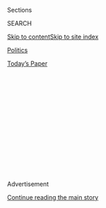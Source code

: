 <div id="app">

<div>

<div>

<div>

<div class="NYTAppHideMasthead css-1q2w90k e1suatyy0">

<div class="section css-ui9rw0 e1suatyy2">

<div class="css-eph4ug er09x8g0">

<div class="css-6n7j50">

</div>

<span class="css-1dv1kvn">Sections</span>

<div class="css-10488qs">

<span class="css-1dv1kvn">SEARCH</span>

</div>

[Skip to content](#site-content)[Skip to site
index](#site-index)

</div>

<div id="masthead-section-label" class="css-1wr3we4 eaxe0e00">

[Politics](https://www.nytimes.com/section/politics)

</div>

<div class="css-10698na e1huz5gh0">

</div>

</div>

<div id="masthead-bar-one" class="section hasLinks css-15hmgas e1csuq9d3">

<div class="css-uqyvli e1csuq9d0">

</div>

<div class="css-1uqjmks e1csuq9d1">

</div>

<div class="css-9e9ivx">

[](https://myaccount.nytimes.com/auth/login?response_type=cookie&client_id=vi)

</div>

<div class="css-1bvtpon e1csuq9d2">

[Today’s
Paper](https://www.nytimes.com/section/todayspaper)

</div>

</div>

</div>

</div>

<div data-aria-hidden="false">

<div id="site-content" data-role="main">

<div>

<div class="css-1aor85t" style="opacity:0.000000001;z-index:-1;visibility:hidden">

<div class="css-1hqnpie">

<div class="css-epjblv">

<span class="css-17xtcya">[Politics](/section/politics)</span><span class="css-x15j1o">|</span><span class="css-fwqvlz">Inflammatory
Comments Delay Confirmation of Retired General to Pentagon
Post</span>

</div>

<div class="css-k008qs">

<div class="css-1iwv8en">

<span class="css-18z7m18"></span>

<div>

</div>

</div>

<span class="css-1n6z4y">https://nyti.ms/2XdKk0C</span>

<div class="css-1705lsu">

<div class="css-4xjgmj">

<div class="css-4skfbu" data-role="toolbar" data-aria-label="Social Media Share buttons, Save button, and Comments Panel with current comment count" data-testid="share-tools">

  - 
  - 
  - 
  - 
    
    <div class="css-6n7j50">
    
    </div>

  - 

</div>

</div>

</div>

</div>

</div>

</div>

<div id="NYT_TOP_BANNER_REGION" class="css-13pd83m">

</div>

<div id="top-wrapper" class="css-1sy8kpn">

<div id="top-slug" class="css-l9onyx">

Advertisement

</div>

[Continue reading the main
story](#after-top)

<div class="ad top-wrapper" style="text-align:center;height:100%;display:block;min-height:250px">

<div id="top" class="place-ad" data-position="top" data-size-key="top">

</div>

</div>

<div id="after-top">

</div>

</div>

<div>

<div id="sponsor-wrapper" class="css-1hyfx7x">

<div id="sponsor-slug" class="css-19vbshk">

Supported by

</div>

[Continue reading the main
story](#after-sponsor)

<div id="sponsor" class="ad sponsor-wrapper" style="text-align:center;height:100%;display:block">

</div>

<div id="after-sponsor">

</div>

</div>

<div class="css-186x18t">

</div>

<div class="css-1vkm6nb ehdk2mb0">

# Inflammatory Comments Delay Confirmation of Retired General to Pentagon Post

</div>

Half an hour before a hearing for Anthony J. Tata was to begin, the
Oklahoma Republican who is the chairman of the Senate Armed Services
Committee delayed it.

<div class="css-79elbk" data-testid="photoviewer-wrapper">

<div class="css-z3e15g" data-testid="photoviewer-wrapper-hidden">

</div>

<div class="css-1a48zt4 ehw59r15" data-testid="photoviewer-children">

![<span class="css-16f3y1r e13ogyst0" data-aria-hidden="true">Anthony J.
Tata has come under scrutiny for remarks about Islam and former
President Barack
Obama.</span><span class="css-cnj6d5 e1z0qqy90" itemprop="copyrightHolder"><span class="css-1ly73wi e1tej78p0">Credit...</span><span><span>Murray
Brewster/Canadian Press, via Associated
Press</span></span></span>](https://static01.nyt.com/images/2020/07/30/us/politics/30dc-tata/30dc-tata-articleLarge.jpg?quality=75&auto=webp&disable=upscale)

</div>

</div>

<div class="css-18e8msd">

<div class="css-otjvjh epjyd6m0">

<div class="css-nmf14i ey68jwv0" data-aria-hidden="true">

[![Helene
Cooper](https://static01.nyt.com/images/2018/08/24/multimedia/author-helene-cooper/author-helene-cooper-thumbLarge.png
"Helene Cooper")](https://www.nytimes.com/by/helene-cooper)[![Catie
Edmondson](https://static01.nyt.com/images/2019/11/20/us/politics/catie-edmonson-twitter-chatblog/catie-edmonson-twitter-chatblog-thumbLarge.png
"Catie Edmondson")](https://www.nytimes.com/by/catie-edmondson)[![Maggie
Haberman](https://static01.nyt.com/images/2018/07/12/multimedia/author-maggie-haberman/author-maggie-haberman-thumbLarge.png
"Maggie Haberman")](https://www.nytimes.com/by/maggie-haberman)

</div>

<div class="css-1baulvz">

By [<span class="css-1baulvz" itemprop="name">Helene
Cooper</span>](https://www.nytimes.com/by/helene-cooper),
[<span class="css-1baulvz" itemprop="name">Catie
Edmondson</span>](https://www.nytimes.com/by/catie-edmondson) and
[<span class="css-1baulvz last-byline" itemprop="name">Maggie
Haberman</span>](https://www.nytimes.com/by/maggie-haberman)

</div>

</div>

  - 
    
    <div class="css-ld3wwf e16638kd2">
    
    July 30,
    2020
    
    </div>

  - 
    
    <div class="css-4xjgmj">
    
    <div class="css-d8bdto" data-role="toolbar" data-aria-label="Social Media Share buttons, Save button, and Comments Panel with current comment count" data-testid="share-tools">
    
      - 
      - 
      - 
      - 
        
        <div class="css-6n7j50">
        
        </div>
    
      - 
    
    </div>
    
    </div>

</div>

</div>

<div class="section meteredContent css-1r7ky0e" name="articleBody" itemprop="articleBody">

<div class="css-1fanzo5 StoryBodyCompanionColumn">

<div class="css-53u6y8">

WASHINGTON — President Trump’s nomination of a retired general with a
history of inflammatory comments to serve in the Pentagon’s top policy
job was abruptly postponed on Thursday, as senators from both sides of
the aisle indicated an unwillingness to back Anthony J. Tata, a novelist
and Fox News commentator.

Half an hour before Mr. Tata’s hearing was set to begin, Senator James
M. Inhofe, the Oklahoma Republican who serves as the chairman of the
Armed Services Committee, announced that he was delaying it.

“There are many Democrats and Republicans who didn’t know enough about
Anthony Tata to consider him for a very significant position at this
time,” Mr. Inhofe said in a statement. “We didn’t get the required
documentation in time; some documents, which we normally get before a
hearing, didn’t arrive until yesterday.”

Mr. Inhofe said he talked to Mr. Trump on Wednesday night and told him
that “we’re simply out of time with the August recess coming, so it
wouldn’t serve any useful purpose to have a hearing at this point, and
he agreed.”

</div>

</div>

<div class="css-1fanzo5 StoryBodyCompanionColumn">

<div class="css-53u6y8">

The nomination of Mr. Tata, a retired Army brigadier general, was in
trouble, facing a wall of Democratic opposition and growing concerns
from vulnerable Republicans who are up for re-election in November.

At the same time, several senior retired military officers have dropped
their support for Mr. Tata. Gen. Joseph L. Votel, the former head of the
Central Command; Gen. Tony Thomas, the former head of the Special
Operations Command; and Lt. Gen. David A. Deptula, a former top Air
Force general, all asked in June that their names be removed from [a
letter](https://s.wsj.net/public/resources/documents/Tata-Letter_06-18-2020.pdf)
sent by 36 current and former leaders to the Armed Services Committee
backing the nomination.

Mr. Tata’s views, expressed in [a series of
tweets](https://twitter.com/ajtata/status/1014278134185840640), strike a
jarring note, particularly as the country is seized by a growing
movement for change. He called Islam “the most oppressive violent
religion” and referred to former President Barack Obama as a “terrorist
leader.” He has since apologized for the remarks, which were [first
reported by
CNN](https://edition.cnn.com/2020/06/12/politics/pentagon-nominee-tata-trump-kfile/index.html).

Mr. Tata was meant to succeed John Rood, who [resigned in
February](https://www.nytimes.com/2020/02/19/us/politics/john-rood-trump.html)
at Mr. Trump’s request. Mr. Rood had pushed back on efforts to withhold
military aid to Ukraine, a central issue in Mr. Trump’s impeachment
hearings. But Mr. Tata’s chances look bleak now, congressional staff
members said.

One Republican on the armed services panel, Senator Kevin Cramer of
North Dakota, had publicly indicated that he was prepared to block the
nomination. Mr. Cramer said he would oppose Mr. Tata’s nomination unless
he reversed a policy that prevented adding the names of sailors who died
aboard a naval destroyer to the Vietnam Veterans Memorial, a
longstanding personal crusade of the senator’s.

</div>

</div>

<div class="css-1fanzo5 StoryBodyCompanionColumn">

<div class="css-53u6y8">

But other Republican lawmakers were privately unsettled by Mr. Tata’s
inflammatory remarks, and taking a vote on the nomination would have put
four Republicans on the panel, who are facing difficult re-election
battles, in a particularly unsavory position: Senators Joni Ernst of
Iowa, Martha McSally of Arizona, Thom Tillis of North Carolina and David
Perdue of Georgia.

Democratic lawmakers on the panel were united in opposing Mr. Tata,
making the threat of Mr. Cramer’s opposition potentially fatal to moving
the nomination out of committee.

“No one with a record of repeated, repugnant statements like yours
should be nominated to serve in a senior position of public trust at the
Pentagon,” the Democratic lawmakers wrote in a letter to Mr. Tata. “Your
views are wholly incompatible with the U.S. military’s values.”

Senator Jack Reed, the ranking Democrat on the Armed Services Committee,
said after Mr. Inhofe canceled the hearing that “it’s fair to say
members on both sides of the aisle have raised serious questions about
this nominee.”

“We had a closed-door session on Tuesday and today’s public hearing has
now been canceled,” Mr. Reed added. “Chairman Inhofe did the right thing
here, and it’s clear this nomination isn’t going anywhere without a
full, fair, open hearing.”

It remained unclear whether Mr. Tata could eventually get a hearing, or
if his nomination was dead.

During his conversation with Mr. Inhofe on Wednesday night, Mr. Trump
could be heard indicating that he might give Mr. Tata a different
appointment.

The call was overheard because Mr. Inhofe put it on speakerphone to hear
better as he sat in the Trattoria Alberto restaurant in Washington.

</div>

</div>

<div class="css-1fanzo5 StoryBodyCompanionColumn">

<div class="css-53u6y8">

The conversation, recorded by someone in the room, ranged from a
discussion about Mr. Tata to Mr. Trump’s desire to preserve the name of
Robert E. Lee, the commander of the Confederate Army, on a military
base.

“We’re going to keep the name of Robert E. Lee?” Mr. Trump asked Mr.
Inhofe. The senator put the phone to his ear but put Mr. Trump on
speakerphone, and the president’s voice was audible to people sitting at
other tables.

Mr. Inhofe replied: “Just trust me. I’ll make it happen.”

Mr. Trump went on. “I had about 95,000 positive retweets on that. That’s
a lot,” he said, appearing to refer to a Twitter post last Friday in
which he said that Mr. Inhofe had assured him that he would not change
the names of “military forts and bases” and that the senator “is not a
believer in ‘Cancel Culture.’”

Mr. Trump could be heard on the call criticizing cancel culture and told
Mr. Inhofe that people “want to be able to go back to life.” He then
appeared to dismiss the focus on the cultural shift taking place across
the country with an expletive.

An aide to Mr. Inhofe declined to comment on the conversation. Aides to
Mr. Trump did not immediately respond to requests for comment.

</div>

</div>

<div>

</div>

</div>

<div>

</div>

<div>

</div>

<div>

</div>

<div>

<div id="bottom-wrapper" class="css-1ede5it">

<div id="bottom-slug" class="css-l9onyx">

Advertisement

</div>

[Continue reading the main
story](#after-bottom)

<div id="bottom" class="ad bottom-wrapper" style="text-align:center;height:100%;display:block;min-height:90px">

</div>

<div id="after-bottom">

</div>

</div>

</div>

</div>

</div>

## Site Index

<div>

</div>

## Site Information Navigation

  - [© <span>2020</span> <span>The New York Times
    Company</span>](https://help.nytimes.com/hc/en-us/articles/115014792127-Copyright-notice)

<!-- end list -->

  - [NYTCo](https://www.nytco.com/)
  - [Contact
    Us](https://help.nytimes.com/hc/en-us/articles/115015385887-Contact-Us)
  - [Work with us](https://www.nytco.com/careers/)
  - [Advertise](https://nytmediakit.com/)
  - [T Brand Studio](http://www.tbrandstudio.com/)
  - [Your Ad
    Choices](https://www.nytimes.com/privacy/cookie-policy#how-do-i-manage-trackers)
  - [Privacy](https://www.nytimes.com/privacy)
  - [Terms of
    Service](https://help.nytimes.com/hc/en-us/articles/115014893428-Terms-of-service)
  - [Terms of
    Sale](https://help.nytimes.com/hc/en-us/articles/115014893968-Terms-of-sale)
  - [Site
    Map](https://spiderbites.nytimes.com)
  - [Help](https://help.nytimes.com/hc/en-us)
  - [Subscriptions](https://www.nytimes.com/subscription?campaignId=37WXW)

</div>

</div>

</div>

</div>
